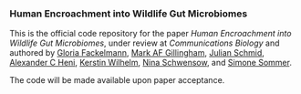 ### Human Encroachment into Wildlife Gut Microbiomes

This is the official code repository for the paper *Human Encroachment into Wildlife Gut Microbiomes*, under review at *Communications Biology* and authored by <a href="https://www.uni-ulm.de/nawi/evolutionary-ecology-and-conservation-genomics/prof-dr-simone-sommer/phd-candidates/gloria-fackelmann-bsc/" target="_blank">Gloria Fackelmann</a>, <a href="https://www.researchgate.net/profile/Mark-Gillingham" target="_blank">Mark AF Gillingham</a>, <a href="https://www.uni-ulm.de/nawi/evolutionary-ecology-and-conservation-genomics/prof-dr-simone-sommer/phd-candidates/julian-schmid-dipl-biol/" target="_blank">Julian Schmid</a>, <a href="https://www.uni-ulm.de/nawi/evolutionary-ecology-and-conservation-genomics/prof-dr-simone-sommer/phd-candidates/alexander-heni-msc/" target="_blank">Alexander C Heni</a>, <a href="https://www.uni-ulm.de/nawi/evolutionary-ecology-and-conservation-genomics/prof-dr-simone-sommer/secretary-and-technical-staff/dipl-biol-kerstin-wilhelm/" target="_blank">Kerstin Wilhelm</a>, <a href="https://www.uni-ulm.de/nawi/evolutionary-ecology-and-conservation-genomics/prof-dr-simone-sommer/academic-staff-and-postdocs/dr-nina-schwensow/" target="_blank">Nina Schwensow</a>, and  <a href="https://www.uni-ulm.de/nawi/evolutionary-ecology-and-conservation-genomics/prof-dr-simone-sommer/" target="_blank">Simone Sommer</a>.

The code will be made available upon paper acceptance.
